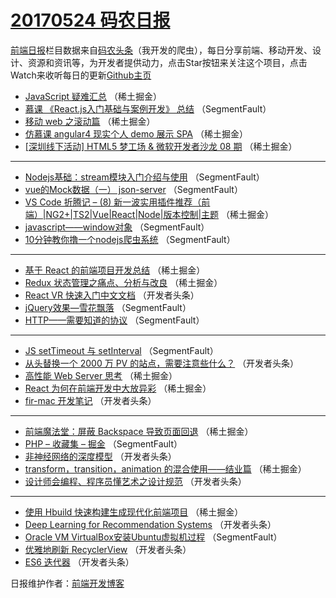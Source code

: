 # [20170524 码农日报](https://toutiao.qdkfweb.cn/date/2017/05/24)

[前端日报](https://qdkfweb.cn/c/news)栏目数据来自[码农头条](https://toutiao.qdkfweb.cn/)（我开发的爬虫），每日分享前端、移动开发、设计、资源和资讯等，为开发者提供动力，点击Star按钮来关注这个项目，点击Watch来收听每日的更新[Github主页](https://github.com/kujian/frontendDaily)
* [JavaScript 疑难汇总](https://toutiao.qdkfweb.cn/39035.html) （稀土掘金）
* [慕课 《React.js入门基础与案例开发》 总结](https://toutiao.qdkfweb.cn/39054.html) （SegmentFault）
* [移动 web 之滚动篇](https://toutiao.qdkfweb.cn/39028.html) （稀土掘金）
* [仿慕课 angular4 现实个人 demo 展示 SPA](https://toutiao.qdkfweb.cn/39031.html) （稀土掘金）
* [[深圳线下活动] HTML5 梦工场 &amp; 微软开发者沙龙 08 期](https://toutiao.qdkfweb.cn/39032.html) （稀土掘金）

***
* [Nodejs基础：stream模块入门介绍与使用](https://toutiao.qdkfweb.cn/39061.html) （SegmentFault）
* [vue的Mock数据（一） json-server](https://toutiao.qdkfweb.cn/39063.html) （SegmentFault）
* [VS Code 折腾记 &#8211; (8) 新一波实用插件推荐（前端）|NG2+|TS2|Vue|React|Node|版本控制|主题](https://toutiao.qdkfweb.cn/39026.html) （稀土掘金）
* [javascript——window对象](https://toutiao.qdkfweb.cn/39055.html) （SegmentFault）
* [10分钟教你撸一个nodejs爬虫系统](https://toutiao.qdkfweb.cn/39057.html) （SegmentFault）

***
* [基于 React 的前端项目开发总结](https://toutiao.qdkfweb.cn/39030.html) （稀土掘金）
* [Redux 状态管理之痛点、分析与改良](https://toutiao.qdkfweb.cn/39020.html) （稀土掘金）
* [React VR 快速入门中文文档](https://toutiao.qdkfweb.cn/39072.html) （开发者头条）
* [jQuery效果—雪花飘落](https://toutiao.qdkfweb.cn/39062.html) （SegmentFault）
* [HTTP——需要知道的协议](https://toutiao.qdkfweb.cn/39056.html) （SegmentFault）

***
* [JS setTimeout 与 setInterval](https://toutiao.qdkfweb.cn/39069.html) （SegmentFault）
* [从头替换一个 2000 万 PV 的站点，需要注意些什么？](https://toutiao.qdkfweb.cn/39082.html) （开发者头条）
* [高性能 Web Server 思考](https://toutiao.qdkfweb.cn/39022.html) （稀土掘金）
* [React 为何在前端开发中大放异彩](https://toutiao.qdkfweb.cn/39023.html) （稀土掘金）
* [fir-mac 开发笔记](https://toutiao.qdkfweb.cn/39084.html) （开发者头条）

***
* [前端魔法堂：屏蔽 Backspace 导致页面回退](https://toutiao.qdkfweb.cn/39024.html) （稀土掘金）
* [PHP &#8211; 收藏集 &#8211; 掘金](https://toutiao.qdkfweb.cn/39058.html) （SegmentFault）
* [非神经网络的深度模型](https://toutiao.qdkfweb.cn/39081.html) （开发者头条）
* [transform，transition，animation 的混合使用——结业篇](https://toutiao.qdkfweb.cn/39033.html) （稀土掘金）
* [设计师会编程、程序员懂艺术之设计规范](https://toutiao.qdkfweb.cn/39073.html) （开发者头条）

***
* [使用 Hbuild 快速构建生成现代化前端项目](https://toutiao.qdkfweb.cn/39034.html) （稀土掘金）
* [Deep Learning for Recommendation Systems](https://toutiao.qdkfweb.cn/39085.html) （开发者头条）
* [Oracle VM VirtualBox安装Ubuntu虚拟机过程](https://toutiao.qdkfweb.cn/39064.html) （SegmentFault）
* [优雅地刷新 RecyclerView](https://toutiao.qdkfweb.cn/39086.html) （开发者头条）
* [ES6 迭代器](https://toutiao.qdkfweb.cn/39087.html) （开发者头条）

日报维护作者：[前端开发博客](https://qdkfweb.cn/) 